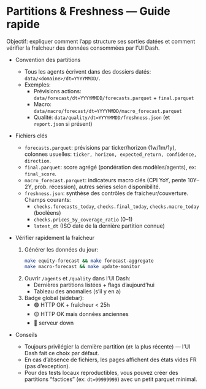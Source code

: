 # Partitions & Freshness — Guide rapide

Objectif: expliquer comment l’app structure ses sorties datées et comment vérifier la fraîcheur des données consommées par l’UI Dash.

- Convention des partitions
  - Tous les agents écrivent dans des dossiers datés: `data/<domaine>/dt=YYYYMMDD/`.
  - Exemples:
    - Prévisions actions: `data/forecast/dt=YYYYMMDD/forecasts.parquet` + `final.parquet`
    - Macro: `data/macro/forecast/dt=YYYYMMDD/macro_forecast.parquet`
    - Qualité: `data/quality/dt=YYYYMMDD/freshness.json` (et `report.json` si présent)

- Fichiers clés
  - `forecasts.parquet`: prévisions par ticker/horizon (1w/1m/1y), colonnes usuelles: `ticker, horizon, expected_return, confidence, direction`.
  - `final.parquet`: score agrégé (pondération des modèles/agents), ex: `final_score`.
  - `macro_forecast.parquet`: indicateurs macro clés (CPI YoY, pente 10Y–2Y, prob. récession), autres séries selon disponibilité.
  - `freshness.json`: synthèse des contrôles de fraicheur/couverture. Champs courants:
    - `checks.forecasts_today`, `checks.final_today`, `checks.macro_today` (booléens)
    - `checks.prices_5y_coverage_ratio` (0–1)
    - `latest_dt` (ISO date de la dernière partition connue)

- Vérifier rapidement la fraîcheur
  1. Générer les données du jour:
     ```bash
     make equity-forecast && make forecast-aggregate
     make macro-forecast && make update-monitor
     ```
  2. Ouvrir `/agents` et `/quality` dans l’UI Dash:
     - Dernières partitions listées + flags d’aujourd’hui
     - Tableau des anomalies (s’il y en a)
  3. Badge global (sidebar):
     - 🟢 HTTP OK + fraîcheur < 25h
     - 🟡 HTTP OK mais données anciennes
     - 🔴 serveur down

- Conseils
  - Toujours privilégier la dernière partition (`dt` la plus récente) — l’UI Dash fait ce choix par défaut.
  - En cas d’absence de fichiers, les pages affichent des états vides FR (pas d’exception).
  - Pour des tests locaux reproductibles, vous pouvez créer des partitions “factices” (ex: `dt=99999999`) avec un petit parquet minimal.

